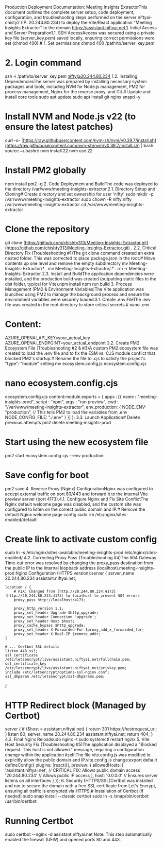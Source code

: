 Production Deployment Documentation: Meeting Insights ExtractorThis document outlines the complete server setup, code deployment, configuration, and troubleshooting steps performed on the server niftyai-chisty2 (IP: 20.244.80.234) to deploy the Vite/React application "Meeting Insights Extractor" to the domain https://assistant.niftyai.net.1. Initial Access and Server Preparation1.1. SSH AccessAccess was secured using a private key file (server_key.pem) saved locally, ensuring correct permissions were set (chmod 400).# 1. Set permissions
chmod 400 /path/to/server_key.pem
# 2. Login command
ssh -i /path/to/server_key.pem nifty@20.244.80.234
1.2. Installing DependenciesThe server was prepared by installing necessary system packages and tools, including NVM for Node.js management, PM2 for process management, Nginx for the reverse proxy, and Git.# Update and install core tools
sudo apt update
sudo apt install git nginx snapd -y

# Install NVM and Node.js v22 (to ensure the latest patches)
curl -o- [https://raw.githubusercontent.com/nvm-sh/nvm/v0.39.7/install.sh](https://raw.githubusercontent.com/nvm-sh/nvm/v0.39.7/install.sh) | bash
source ~/.bashrc 
nvm install 22
nvm use 22

# Install PM2 globally
npm install pm2 -g
2. Code Deployment and BuildThe code was deployed to the directory /var/www/meeting-insights-extractor.2.1. Directory Setup and Cloning# Create directory and set ownership for user 'nifty'
sudo mkdir -p /var/www/meeting-insights-extractor
sudo chown -R nifty:nifty /var/www/meeting-insights-extractor
cd /var/www/meeting-insights-extractor

# Clone the repository
git clone [https://github.com/chishty313/Meeting-Insights-Extractor.git](https://github.com/chishty313/Meeting-Insights-Extractor.git) .
2.2. Critical Directory Fix (Troubleshooting #1)The git clone command created an extra nested folder. This was corrected to place package.json in the root.# Move contents up one level and remove the empty subdirectory
mv Meeting-Insights-Extractor/* .
mv Meeting-Insights-Extractor/.* .
rm -r Meeting-Insights-Extractor
2.3. Install and BuildThe application dependencies were installed, and the production build was created (outputting static files to the dist folder, typical for Vite).npm install
npm run build
3. Process Management (PM2 & Environment Variables)The Vite application was launched using PM2 to manage the background process and ensure the environment variables were securely loaded.3.1. Create .env FileThe .env file was created in the root directory to store critical secrets.# nano .env
# Content:
AZURE_OPENAI_API_KEY=your_actual_key
AZURE_OPENAI_ENDPOINT=your_actual_endpoint
3.2. Create PM2 Ecosystem File (Troubleshooting #2 & #3)A custom PM2 ecosystem file was created to load the .env file and to fix the ESM vs. CJS module conflict that blocked PM2's startup.# Rename the file to .cjs to satisfy the project's "type": "module" setting
mv ecosystem.config.js ecosystem.config.cjs 
# nano ecosystem.config.cjs
ecosystem.config.cjs content:module.exports = {
  apps : [{
    name   : "meeting-insights-prod",
    script : "npm",
    args   : "run preview",
    cwd    : "/var/www/meeting-insights-extractor",
    env_production: {
      NODE_ENV: "production",
      // This tells PM2 to load the variables from .env
      NODE_CONFIG_FILE: "./.env" 
    }
  }]
};
3.3. Launch Application# Delete previous attempts
pm2 delete meeting-insights-prod
# Start using the new ecosystem file
pm2 start ecosystem.config.cjs --env production
# Save config for boot
pm2 save
4. Reverse Proxy (Nginx) ConfigurationNginx was configured to accept external traffic on port 80/443 and forward it to the internal Vite preview server (port 4173).4.1. Configure Nginx and Fix Site ConflictThe Nginx default welcome page was disabled, and the custom site was configured to listen on the correct public domain and IP.# Remove the default Nginx welcome page config
sudo rm /etc/nginx/sites-enabled/default 

# Create link to activate custom config
sudo ln -s /etc/nginx/sites-available/meeting-insights-prod /etc/nginx/sites-enabled/
4.2. Correcting Proxy Pass (Troubleshooting #4)The 504 Gateway Time-out error was resolved by changing the proxy_pass destination from the public IP to the internal loopback address (localhost).meeting-insights-prod Nginx Configuration (HTTPS version):server {
    server_name 20.244.80.234 assistant.niftyai.net;

    location / {
        # FIX: Changed from [http://20.244.80.234:4173](http://20.244.80.234:4173) to localhost to prevent 504 errors
        proxy_pass http://localhost:4173; 

        proxy_http_version 1.1;
        proxy_set_header Upgrade $http_upgrade;
        proxy_set_header Connection 'upgrade';
        proxy_set_header Host $host;
        proxy_cache_bypass $http_upgrade;
        proxy_set_header X-Forwarded-For $proxy_add_x_forwarded_for;
        proxy_set_header X-Real-IP $remote_addr;
    }
    
    # ... Certbot SSL details
    listen 443 ssl; 
    ssl_certificate /etc/letsencrypt/live/assistant.niftyai.net/fullchain.pem;
    ssl_certificate_key /etc/letsencrypt/live/assistant.niftyai.net/privkey.pem;
    include /etc/letsencrypt/options-ssl-nginx.conf;
    ssl_dhparam /etc/letsencrypt/ssl-dhparams.pem;
}
# HTTP Redirect block (Managed by Certbot)
server {
    if ($host = assistant.niftyai.net) {
        return 301 https://$host$request_uri;
    }
    listen 80;
    server_name 20.244.80.234 assistant.niftyai.net;
    return 404;
}
4.3. Final Nginx Reloadsudo nginx -t
sudo systemctl restart nginx
5. Vite Host Security Fix (Troubleshooting #5)The application displayed a "Blocked request. This host is not allowed." message, requiring a configuration change within the application itself.The file vite.config.js was modified to explicitly allow the public domain and IP.vite.config.js change:export default defineConfig({
  plugins: [react()],
  preview: {
    allowedHosts: [
      'assistant.niftyai.net',  // CRITICAL FIX: Allows public domain access
      '20.244.80.234'           // Allows public IP access
    ],
    host: '0.0.0.0'             // Ensures server listens on all interfaces
  }
});
6. Security (HTTPS/SSL)Certbot was installed and run to secure the domain with a free SSL certificate from Let's Encrypt, ensuring all traffic is encrypted via HTTPS.# Installation of Certbot (if needed)
sudo snap install --classic certbot
sudo ln -s /snap/bin/certbot /usr/bin/certbot

# Running Certbot
sudo certbot --nginx -d assistant.niftyai.net
Note: This step automatically enabled the firewall (UFW) and opened ports 80 and 443.
